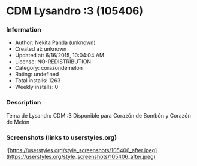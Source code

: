 # CDM Lysandro :3 (105406)

### Information
- Author: Nekita Panda (unknown)
- Created at: unknown
- Updated at: 6/16/2015, 10:04:04 AM
- License: NO-REDISTRIBUTION
- Category: corazondemelon
- Rating: undefined
- Total installs: 1263
- Weekly installs: 0


### Description
Tema de Lysandro CDM :3 Disponible para Corazón de Bombón y Corazón de Melón


### Screenshots (links to userstyles.org)
![https://userstyles.org/style_screenshots/105406_after.jpeg](https://userstyles.org/style_screenshots/105406_after.jpeg)


